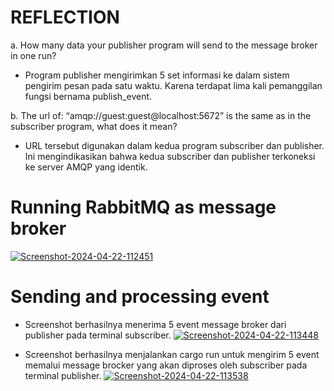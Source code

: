 

# REFLECTION

a. How many data your publisher program will send to the message broker in one
run? 

- Program publisher mengirimkan 5 set informasi ke dalam sistem pengirim pesan pada satu waktu. Karena terdapat lima kali pemanggilan fungsi bernama publish_event.

b. The url of: “amqp://guest:guest@localhost:5672” is the same as in the subscriber
program, what does it mean?

- URL tersebut digunakan dalam kedua program subscriber dan publisher. Ini mengindikasikan bahwa kedua subscriber dan publisher terkoneksi ke server AMQP yang identik.

#  Running RabbitMQ as message broker

<a href="https://ibb.co/rpJNmVp"><img src="https://i.ibb.co/NNzbsMN/Screenshot-2024-04-22-112451.png" alt="Screenshot-2024-04-22-112451" border="0"></a>


#  Sending and processing event

- Screenshot berhasilnya menerima 5 event message broker dari publisher pada terminal subscriber.
  <a href="https://ibb.co/0FSSLKN"><img src="https://i.ibb.co/HxssyCv/Screenshot-2024-04-22-113448.png" alt="Screenshot-2024-04-22-113448" border="0"></a>


- Screenshot berhasilnya menjalankan cargo run untuk mengirim 5 event memalui message brocker yang akan diproses oleh subscriber pada terminal publisher.
  <a href="https://ibb.co/7RBcLWj"><img src="https://i.ibb.co/yYKT7yd/Screenshot-2024-04-22-113538.png" alt="Screenshot-2024-04-22-113538" border="0"></a>

